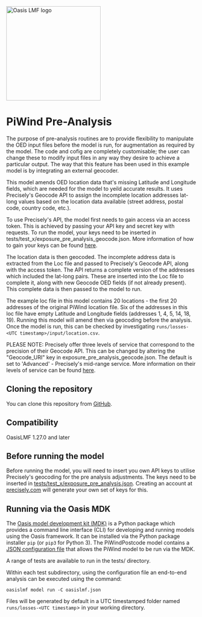<img src="https://oasislmf.org/packages/oasis_theme_package/themes/oasis_theme/assets/src/oasis-lmf-colour.png" alt="Oasis LMF logo" width="250"/>

# PiWind Pre-Analysis

The purpose of pre-analysis routines are to provide flexibility to manipulate the OED input files before the model is run, for augmentation as required by the model. The code and cofig are completely customisable; the user can change these to modify input files in any way they desire to achieve a particular output. The way that this feature has been used in this example model is by integrating an external geocoder.

This model amends OED location data that's missing Latitude and Longitude fields, which are needed for the model to 
yeild accurate results. It uses Precisely's Geocode API to assign the incomplete location addresses lat-long values based on the location data available (street address, postal code, country code, etc.).

To use Precisely's API, the model first needs to gain access via an access token. This is achieved by passing your API key and 
secret key with requests. To run the model, your keys need to be inserted in tests/test_x/exposure_pre_analysis_geocode.json.
More information of how to gain your keys can be found [here](https://docs.precisely.com/docs/sftw/precisely-apis/main/en-us/webhelp/apis/Getting%20Started/making_first_call.html).

The location data is then geocoded. The incomplete address data is extracted from the Loc file and passed to Precisely's 
Geocode API, along with the access token. The API returns a complete version of the addresses which included the lat-long pairs. 
These are inserted into the Loc file to complete it, along with new Geocode OED fields (if not already present). This complete data is then passed to the model to run.

The example loc file in this model contains 20 locations - the first 20 addresses of the original PiWind location file. Six of the addresses in this loc file have empty Latitude and Longitude fields (addresses 1, 4, 5, 14, 18, 19). Running this model will amend then via geocoding before the analysis. Once the model is run, this can be checked by investigating `runs/losses-<UTC timestamp>/input/location.csv`.

PLEASE NOTE: Precisely offer three levels of service that correspond to the precision of their Geocode API. This can be changed by altering the "Geocode_URI" key in exposure_pre_analysis_geocode.json. The default is set to 'Advanced' - Precisely's mid-range service. More information on their levels of service can be found [here](https://docs.precisely.com/docs/sftw/precisely-apis/main/en-us/webhelp/apis/Geocode/Geocode/LI_Geo_GET_url.html).

## Cloning the repository

You can clone this repository from <a href="https://github.com/OasisLMF/OasisModels" target="_blank">GitHub</a>.

## Compatibility

OasisLMF 1.27.0 and later

## Before running the model

Before running the model, you will need to insert you own API keys to utilise Precisely's geocoding for the pre analysis adjustments. The keys need to be inserted in <a href="https://github.com/OasisLMF/OasisModels/blob/feature/geocode/PiWindPreAnalysis/tests/test_1/exposure_pre_analysis.json" target="_blank">tests/test_x/exposure_pre_analysis.json</a>. Creating an account at <a href="https://www.precisely.com/" target="_blank">precisely.com</a> will generate your own set of keys for this.

## Running via the Oasis MDK

The <a href="https://pypi.org/project/oasislmf/" target="_blank">Oasis model development kit (MDK)</a> is a Python package which provides a command line interface (CLI) for developing and running models using the Oasis framework. It can be installed via the Python package installer `pip` (or `pip3` for Python 3). The PiWindPostcode model contains a <a href="https://github.com/OasisLMF/OasisModels/PiWindPostcode/blob/master/oasislmf.json" target="_blank">JSON configuration file</a> that allows the PiWind model to be run via the MDK.

A range of tests are available to run in the tests/ directory.

Within each test subdirectory, using the configuration file an end-to-end analysis can be executed using the command:

	oasislmf model run -C oasislmf.json

Files will be generated by default in a UTC timestamped folder named `runs/losses-<UTC timestamp`> in your working directory.

